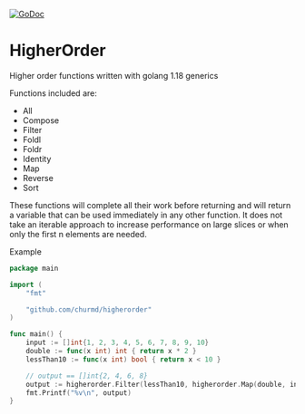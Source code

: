 [![GoDoc](https://godoc.org/github.com/churmd/higherorder?status.svg)](https://pkg.go.dev/github.com/churmd/higherorder)

# HigherOrder

Higher order functions written with golang 1.18 generics

Functions included are:

-   All
-   Compose
-   Filter
-   Foldl
-   Foldr
-   Identity
-   Map
-   Reverse
-   Sort

These functions will complete all their work before returning and will return a variable that can be used immediately in any other function. It does not take an iterable approach to increase performance on large slices or when only the first n elements are needed.

Example

```go
package main

import (
	"fmt"

	"github.com/churmd/higherorder"
)

func main() {
	input := []int{1, 2, 3, 4, 5, 6, 7, 8, 9, 10}
	double := func(x int) int { return x * 2 }
	lessThan10 := func(x int) bool { return x < 10 }

	// output == []int{2, 4, 6, 8}
	output := higherorder.Filter(lessThan10, higherorder.Map(double, input))
	fmt.Printf("%v\n", output)
}

```
